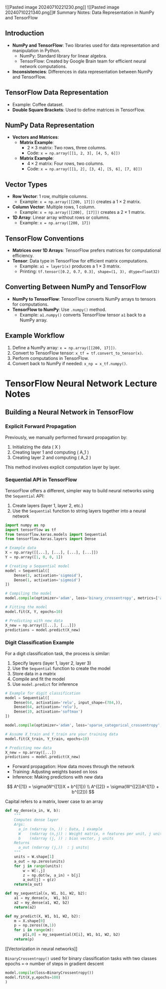 ![[Pasted image 20240710221230.png]]
![[Pasted image 20240710221340.png]]# Summary Notes: Data Representation in NumPy and TensorFlow

## Introduction
- **NumPy and TensorFlow**: Two libraries used for data representation and manipulation in Python.
  - NumPy: Standard library for linear algebra.
  - TensorFlow: Created by Google Brain team for efficient neural network computations.
- **Inconsistencies**: Differences in data representation between NumPy and TensorFlow.

## TensorFlow Data Representation
- Example: Coffee dataset.
- **Double Square Brackets**: Used to define matrices in TensorFlow.

## NumPy Data Representation
- **Vectors and Matrices**:
  - **Matrix Example**: 
    - $2 \times 3$ matrix: Two rows, three columns.
    - Code: `x = np.array([[1, 2, 3], [4, 5, 6]])`
  - **Matrix Example**:
    - $4 \times 2$ matrix: Four rows, two columns.
    - Code: `x = np.array([[1, 2], [3, 4], [5, 6], [7, 8]])`

## Vector Types
- **Row Vector**: 1 row, multiple columns.
  - Example: `x = np.array([[200, 17]])` creates a $1 \times 2$ matrix.
- **Column Vector**: Multiple rows, 1 column.
  - Example: `x = np.array([[200], [17]])` creates a $2 \times 1$ matrix.
- **1D Array**: Linear array without rows or columns.
  - Example: `x = np.array([200, 17])`

## TensorFlow Conventions
- **Matrices over 1D Arrays**: TensorFlow prefers matrices for computational efficiency.
- **Tensor**: Data type in TensorFlow for efficient matrix computations.
  - Example: `a1 = layer1(x)` produces a $1 \times 3$ matrix.
  - Printing: `tf.tensor([0.2, 0.7, 0.3], shape=(1, 3), dtype=float32)`

## Converting Between NumPy and TensorFlow
- **NumPy to TensorFlow**: TensorFlow converts NumPy arrays to tensors for computations.
- **TensorFlow to NumPy**: Use `.numpy()` method.
  - Example: `a1.numpy()` converts TensorFlow tensor `a1` back to a NumPy array.

## Example Workflow
1. Define a NumPy array: `x = np.array([[200, 17]])`.
2. Convert to TensorFlow tensor: `x_tf = tf.convert_to_tensor(x)`.
3. Perform computations in TensorFlow.
4. Convert back to NumPy if needed: `x_np = x_tf.numpy()`.

# TensorFlow Neural Network Lecture Notes

## Building a Neural Network in TensorFlow

### Explicit Forward Propagation
Previously, we manually performed forward propagation by:
1. Initializing the data \( X \)
2. Creating layer 1 and computing \( A_1 \)
3. Creating layer 2 and computing \( A_2 \)

This method involves explicit computation layer by layer.

### Sequential API in TensorFlow
TensorFlow offers a different, simpler way to build neural networks using the `Sequential` API:
1. Create layers (layer 1, layer 2, etc.)
2. Use the `Sequential` function to string layers together into a neural network

```python
import numpy as np
import tensorflow as tf
from tensorflow.keras.models import Sequential
from tensorflow.keras.layers import Dense

# Example data
X = np.array([[...], [...], [...], [...]])
Y = np.array([1, 0, 0, 1])

# Creating a Sequential model
model = Sequential([
    Dense(3, activation='sigmoid'),
    Dense(1, activation='sigmoid')
])

# Compiling the model
model.compile(optimizer='adam', loss='binary_crossentropy', metrics=['accuracy'])

# Fitting the model
model.fit(X, Y, epochs=10)

# Predicting with new data
X_new = np.array([[...], [...]])
predictions = model.predict(X_new)
```
### Digit Classification Example

For a digit classification task, the process is similar:

1. Specify layers (layer 1, layer 2, layer 3)
2. Use the `Sequential` function to create the model
3. Store data in a matrix
4. Compile and fit the model
5. Use `model.predict` for inference

```python
# Example for digit classification
model = Sequential([
    Dense(64, activation='relu', input_shape=(784,)),
    Dense(64, activation='relu'),
    Dense(10, activation='softmax')
])

model.compile(optimizer='adam', loss='sparse_categorical_crossentropy', metrics=['accuracy'])

# Assume X_train and Y_train are your training data
model.fit(X_train, Y_train, epochs=10)

# Predicting new data
X_new = np.array([...])
predictions = model.predict(X_new)
```
- Forward propagation: How data moves through the network
- Training: Adjusting weights based on loss
- Inference: Making predictions with new data

$$
A^{[1]} = \sigma(W^{[1]}X + b^{[1]}) \\
A^{[2]} = \sigma(W^{[2]}A^{[1]} + b^{[2]})
$$

Capital refers to a matrix, lower case to  an array
```python
def my_dense(a_in, W, b):
    """
    Computes dense layer
    Args:
      a_in (ndarray (n, )) : Data, 1 example 
      W    (ndarray (n,j)) : Weight matrix, n features per unit, j units
      b    (ndarray (j, )) : bias vector, j units  
    Returns
      a_out (ndarray (j,))  : j units|
    """
    units = W.shape[1]
    a_out = np.zeros(units)
    for j in range(units):               
        w = W[:,j]                                    
        z = np.dot(w, a_in) + b[j]         
        a_out[j] = g(z)               
    return(a_out)
```
```python
def my_sequential(x, W1, b1, W2, b2):
    a1 = my_dense(x,  W1, b1)
    a2 = my_dense(a1, W2, b2)
    return(a2)
```
```python
def my_predict(X, W1, b1, W2, b2):
    m = X.shape[0]
    p = np.zeros((m,1))
    for i in range(m):
        p[i,0] = my_sequential(X[i], W1, b1, W2, b2)
    return(p)
```

[[Vectorization in neural networks]]

`BinaryCrossentropy()` used for binary classification tasks with two classes
epochs =-> number of steps in gradient descent

```python
model.compile(loss=BinaryCrossentropy())
model.fit(X,y,epochs=100)
)
```